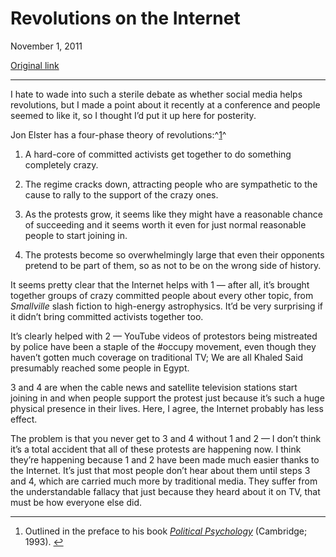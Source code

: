 Revolutions on the Internet
===========================

November 1, 2011

[Original link](http://www.aaronsw.com/weblog/internetrev)

* * * * *

I hate to wade into such a sterile debate as whether social media helps
revolutions, but I made a point about it recently at a conference and
people seemed to like it, so I thought I’d put it up here for posterity.

Jon Elster has a four-phase theory of revolutions:^[1](#fn:fn1)^

1.  A hard-core of committed activists get together to do something
    completely crazy.

2.  The regime cracks down, attracting people who are sympathetic to the
    cause to rally to the support of the crazy ones.

3.  As the protests grow, it seems like they might have a reasonable
    chance of succeeding and it seems worth it even for just normal
    reasonable people to start joining in.

4.  The protests become so overwhelmingly large that even their
    opponents pretend to be part of them, so as not to be on the wrong
    side of history.

It seems pretty clear that the Internet helps with 1 — after all, it’s
brought together groups of crazy committed people about every other
topic, from *Smallville* slash fiction to high-energy astrophysics. It’d
be very surprising if it didn’t bring committed activists together too.

It’s clearly helped with 2 — YouTube videos of protestors being
mistreated by police have been a staple of the \#occupy movement, even
though they haven’t gotten much coverage on traditional TV; We are all
Khaled Said presumably reached some people in Egypt.

3 and 4 are when the cable news and satellite television stations start
joining in and when people support the protest just because it’s such a
huge physical presence in their lives. Here, I agree, the Internet
probably has less effect.

The problem is that you never get to 3 and 4 without 1 and 2 — I don’t
think it’s a total accident that all of these protests are happening
now. I think they’re happening because 1 and 2 have been made much
easier thanks to the Internet. It’s just that most people don’t hear
about them until steps 3 and 4, which are carried much more by
traditional media. They suffer from the understandable fallacy that just
because they heard about it on TV, that must be how everyone else did.

* * * * *

1.  Outlined in the preface to his book *[Political
    Psychology](http://books.theinfo.org/go/0521422868)* (Cambridge;
    1993). [↩](#fnref:fn1)


